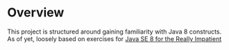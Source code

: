 Overview
========
This project is structured around gaining familiarity with Java 8 constructs. As of yet, loosely based on exercises for [Java SE 8 for the Really Impatient](http://horstmann.com/java8/)
